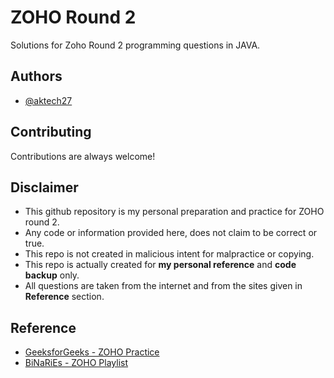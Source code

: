 # ZOHO Round 2

Solutions for Zoho Round 2 programming questions in JAVA.

## Authors

- [@aktech27](https://www.github.com/aktech27)

## Contributing

Contributions are always welcome!

## Disclaimer

- This github repository is my personal preparation and practice for ZOHO round 2.
- Any code or information provided here, does not claim to be correct or true.
- This repo is not created in malicious intent for malpractice or copying.
- This repo is actually created for **my personal reference** and **code backup** only.
- All questions are taken from the internet and from the sites given in **Reference** section.

## Reference

- [GeeksforGeeks - ZOHO Practice](https://practice.geeksforgeeks.org/explore/?page=1&company%5B%5D=Zoho)
- [BiNaRiEs - ZOHO Playlist](https://youtube.com/playlist?list=PLEjEjPrXGgyzjUWUDqXTWWtz_em889vLt)
